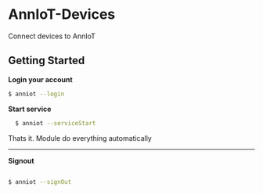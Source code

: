 # AnnIoT-Devices
Connect devices to AnnIoT

## Getting Started
  
  **Login your account**
  
  ```bash
  $ anniot --login 
  
  ```
  
  **Start service**
  
  ```bash
    $ anniot --serviceStart    
  ```

Thats it. Module do everything automatically
  
  ----
  
  
  **Signout**
  
  ```bash
  
  $ anniot --signOut 
  
  ```

